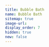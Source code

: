 ```yaml
---
title: Bubble Bath
name: Bubble Bath
sitemap: true
image-url:
display_order: 7
hidden: true
new: false
---
```

